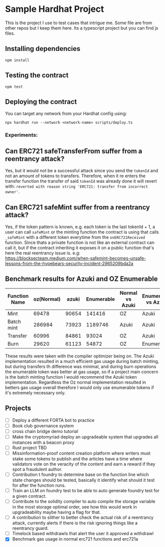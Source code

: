 # Sample Hardhat Project
 This is the project I use to test cases that intrigue me. Some file are from other repos but I keep them here. Its a typescript project but you can find js files.

## Installing dependencies

```
npm install
```

## Testing the contract

```
npm test
```

## Deploying the contract

You can target any network from your Hardhat config using:

```
npx hardhat run --network <network-name> scripts/deploy.ts
```

### Experiments:
## Can ERC721 safeTransferFrom suffer from a reentrancy attack?
Yes, but it would not be a successful attack since you send the `tokenId` and not an amount of tokens to transfers. Therefore, when it re enters the transfer function the transfer of said `tokenId` was already done it will revert with: `reverted with reason string 'ERC721: transfer from incorrect owner'`.

## Can ERC721 safeMint suffer from a reentrancy attack?
Yes, if the token pattern is known, e.g. each token is the last tokenId + 1, a user can call `safeMint` or the minting function the contract is using that calls `_safeMint` with a different token everytime from the `onERC721Received` function. Since thats a private function is not like an external contract can call it, but if the contract inheriting it exposes it on a public function that's here the real reentrancy issue is. e.g: https://blocksecteam.medium.com/when-safemint-becomes-unsafe-lessons-from-the-hypebears-security-incident-2965209bda2a

## Benchmark results for Azuki and OZ Enumerable
| Function Name | oz(Normal) | azuki | Enumerable | Normal vs Azuki | Enumerable vs Azuki |
| --- | --- | --- | --- | --- | --- |
| Mint | 69478 | 90654 | 141416 | OZ | Azuki |
| Batch mint | 286984 | 73923 | 1189746 | Azuki | Azuki |
| Transfer | 60996 | 84861 | 93024 | OZ | Azuki |
| Burn | 29620 | 61123 | 54872 | OZ | Enumerable |

These results were taken with the compiler optimizer being on. The Azuki implementation resulted in a much efficient gas usage during batch minting, but during transfers th difference was minimal, and during burn operations the enumerable token was better at gas usage, so if a project main concern is the batch minting function I would recommend the Azuki token implementation. Regardless the Oz normal implementation resulted in betters gas usage overall therefore I would only use enumerable tokens if it's extremely necessary only.

## Projects
- [ ] Deploy a different FORTA bot to practice
- [ ] Book club governance system
- [ ] cross chain bridge demo tutorial
- [ ] Make the cryptomyriad deploy an upgradeable system that upgrades all instances with a beacon proxy
- [ ] Rust project TBD
- [ ] Missinformation-proof content creation platform where writers must stake some tokens to publish and the articles have a time where validators vote on the veracity of the content and earn a reward if they spot a fraudulent author.
- [ ] Contribution t foundry to determine base on the function line which state changes should be tested, basically it identify what should it test for after the function runs.
- [ ] Train an LLM on foundry test to be able to auto generate foundry test for a given contract.
- [ ] Contribute to the solidity compiler to auto compile the storage variable in the most storage optimal order, see how this would work in upgradeability maybe having a flag for that.
- [ ] A contribution to slither to better check the actual risk of a reentrancy attack, currently alerts if there is the risk ignoring things like a reentrancy guard.
- [ ] Timelock based withdrawls that alert the user it approved a withdrawl
- [X] Benchmark gas usage in normal erc721 functions and erc721a
